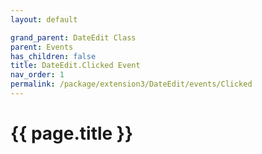 ```yaml
---
layout: default

grand_parent: DateEdit Class
parent: Events
has_children: false
title: DateEdit.Clicked Event
nav_order: 1
permalink: /package/extension3/DateEdit/events/Clicked
---
```

# {{ page.title }}
